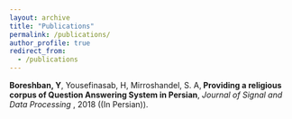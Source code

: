 ```yaml
---
layout: archive
title: "Publications"
permalink: /publications/
author_profile: true
redirect_from:
  - /publications
---
```




<b>Boreshban, Y</b>, Yousefinasab, H, Mirroshandel, S. A,<b> Providing a religious corpus of Question Answering System in Persian</b>, <i>Journal of Signal and Data Processing </i>, 2018 ((In Persian)). 
